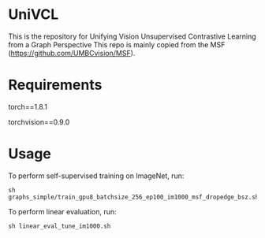 # UniVCL

This is the repository for Unifying Vision Unsupervised Contrastive Learning from a Graph Perspective
This repo is mainly copied from the MSF (https://github.com/UMBCvision/MSF).

# Requirements
torch==1.8.1

torchvision==0.9.0

# Usage
To perform self-supervised training on ImageNet, run:
```
sh graphs_simple/train_gpu8_batchsize_256_ep100_im1000_msf_dropedge_bsz.sh
```

To perform linear evaluation, run:
```
sh linear_eval_tune_im1000.sh
```
